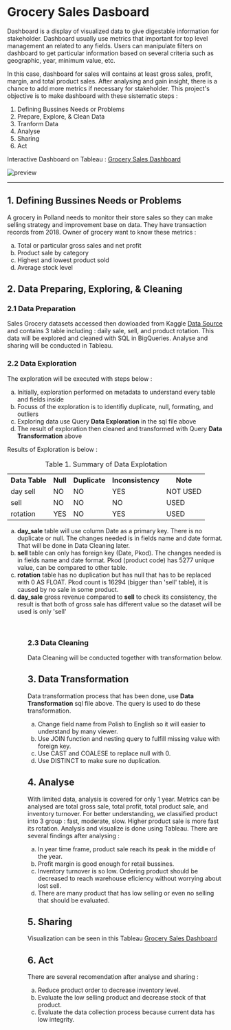 # Grocery Sales Dasboard
<p> 
  Dashboard is a display of visualized data to give digestable information for stakeholder. Dashboard usually use metrics that important for top level management an related to any fields. Users can manipulate filters on dashboard to get particular information based on several criteria such as geographic, year, minimum value, etc.
</p>
<p>
  In this case, dashboard for sales will contains at least gross sales, profit, margin, and total product sales. After analysing and gain insight, there is a chance to add more metrics if necessary for stakeholder. This project's objective is to make dashboard with these sistematic steps : 
</p>

  1. Defining Bussines Needs or Problems
  2. Prepare, Explore, & Clean Data
  3. Tranform Data
  4. Analyse 
  5. Sharing
  6. Act
<p>
  Interactive Dashboard on Tableau : <a href="https://www.kaggle.com/datasets/agatii/total-sale-2018-yearly-data-of-grocery-shop">Grocery Sales Dashboard</a>
</p>

<img src="https://github.com/prioaji/Grocery_Sales_Dashboard_by_Aji/blob/main/Dashboard%201%20(1).png" alt="preview">
<hr>

## 1. Defining Bussines Needs or Problems
<p>
A grocery in Polland needs to monitor their store sales so they can make selling strategy and improvement base on data. They have transaction records from 2018. Owner of grocery want to know these metrics :
</p>
  <ol type = "a">
    <li>Total or particular gross sales and net profit </li>
    <li>Product sale by category </li>
    <li>Highest and lowest product sold </li>
    <li>Average stock level </li>
  </ol>

## 2. Data Preparing, Exploring, & Cleaning

### 2.1 Data Preparation
<p>
  Sales Grocery datasets accessed then dowloaded from Kaggle <a href="https://www.kaggle.com/datasets/agatii/total-sale-2018-yearly-data-of-grocery-shop">Data Source</a> and contains 3 table including : daily sale, sell, and product rotation. This data will be explored and cleaned with SQL in BigQueries. Analyse and sharing will be conducted in Tableau.
</p>

### 2.2 Data Exploration
<p>
  The exploration will be executed with steps below : 
</p>
<ol type = "a">
  <li>Initially, exploration performed on metadata to understand every table and fields inside</li>
  <li>Focuss of the exploration is to identifiy duplicate, null, formating, and outliers</li>
  <li>Exploring data use Query <b>Data Exploration</b> in the sql file above </li>
  <li>The result of exploration then cleaned and transformed with Query <b>Data Transformation</b> above</li>
</ol>
  Results of Exploration is below : 
<br>
<table>
 <caption>Table 1. Summary of Data Explotation</caption>
 <tr>
   <th>Data Table</th>
   <th>Null</th>
   <th>Duplicate</th>
   <th>Inconsistency</th>
   <th>Note</th>
 </tr>
 <tr>
   <td>day sell</td>
   <td>NO</td>
   <td>NO</td>
   <td>YES</td>
   <td>NOT USED</td>
 </tr>
 <tr>
   <td>sell</td>
   <td>NO</td>
   <td>NO</td>
   <td>NO</td>
   <td>USED</td>
 </tr>
 <tr>
   <td>rotation</td>
   <td>YES</td>
   <td>NO</td>
   <td>YES</td>
   <td>USED</td>
 </tr>
</table>

<ol type ="a">
 <li> <b>day_sale</b> table will use column Date as a primary key. There is no duplicate or null. The changes needed is in fields name and date format. That will be done in Data Cleaning later.</li>
 <li> <b>sell</b> table can only has foreign key (Date, Pkod). The changes needed is in fields name and date format. Pkod (product code) has 5277 unique value, can be compared to other table.</li>
 <li> <b>rotation</b> table has no duplication but has null that has to be replaced with 0 AS FLOAT. Pkod count is 16294 (bigger than 'sell' table), it is caused by no sale in some product.</li>
 <li> <b>day_sale</b> gross revenue compared to <b>sell</b> to check its consistency, the result is that both of gross sale has different value so the dataset will be used is only 'sell'  </li>
<ol><br>
  
### 2.3 Data Cleaning
<p>
  Data Cleaning will be conducted together with transformation below.
</p>

## 3. Data Transformation
<p>
  Data transformation process that has been done, use <b>Data Transformation</b> sql file above. The query is used to do these transformation.
  <ol type="a">
    <li>Change field name from Polish to English so it will easier to understand by many viewer.</li>
    <li>Use JOIN function and nesting query to fulfill missing value with foreign key.</li>
    <li>Use CAST and COALESE to replace null with 0.</li>
    <li>Use DISTINCT to make sure no duplication.</li>
  </ol>
</p>

## 4. Analyse
<p>
  With limited data, analysis is covered for only 1 year. Metrics can be analysed are total gross sale, total profit, total product sale, and inventory turnover. For better understanding, we classified product into 3 group : fast, moderate, slow. Higher product sale is more fast its rotation. Analysis and visualize is done using Tableau.
  There are several findings after analysing :
  <ol type="a">
    <li>In year time frame, product sale reach its peak in the middle of the year.</li>
    <li>Profit margin is good enough for retail bussines.</li>
    <li>Inventory turnover is so low. Ordering product should be decreased to reach warehouse eficiency without worrying about lost sell.</li>
    <li>There are many product that has low selling or even no selling that should be evaluated.</li>
  </ol>
</p>

## 5. Sharing
<p>
  Visualization can be seen in this Tableau <a href="https://public.tableau.com/shared/7DSB2KZSF?:display_count=n&:origin=viz_share_link">Grocery Sales Dashboard</a>
</p>
 
## 6. Act
There are several recomendation after analyse and sharing :
<ol type = "a">
  <li>Reduce product order to decrease inventory level.</li>
  <li>Evaluate the low selling product and decrease stock of that product.</li>
  <li>Evaluate the data collection process because current data has low integrity.</li>
</ol>

